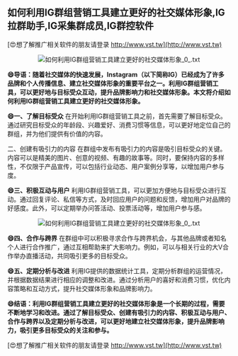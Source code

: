 ## **如何利用IG群组营销工具建立更好的社交媒体形象,IG拉群助手,IG采集群成员,IG群控软件**

[😍想了解推广相关软件的朋友请登录 http://www.vst.tw](http://www.vst.tw)

 <center><img src="https://vst.tw/MP4/tuiguang/png/0.png" alt="如何利用IG群组营销工具建立更好的社交媒体形象_0_.txt"></center>

**😄导语：随着社交媒体的快速发展，Instagram（以下简称IG）已经成为了许多品牌和个人传播信息、建立社交媒体形象的重要平台之一。利用IG群组营销工具，可以更好地与目标受众互动，提升品牌影响力和社交媒体形象。本文将介绍如何利用IG群组营销工具建立更好的社交媒体形象。**

**😄一、了解目标受众**
在开始利用IG群组营销工具之前，首先需要了解目标受众。通过研究目标受众的年龄段、兴趣爱好、消费习惯等信息，可以更好地定位自己的群组，并为他们提供有价值的内容。

二、创建有吸引力的内容
在群组中发布有吸引力的内容是吸引目标受众的关键。内容可以是精美的图片、创意的视频、有趣的故事等。同时，要保持内容的多样性，不仅限于产品宣传，可以包括行业动态、用户案例分享等，以增加用户参与度。

**😄三、积极互动与用户**
利用IG群组营销工具，可以更加方便地与目标受众进行互动。通过回复评论、私信等方式，及时回应用户的问题和反馈，增加用户对品牌的好感度。此外，可以定期举办问答活动、投票活动等，增加用户参与感。

 <center><img src="https://vst.tw/MP4/tuiguang/png/8.png" alt="如何利用IG群组营销工具建立更好的社交媒体形象_0_.txt"></center>

**😄四、合作与跨界**
在群组中可以积极寻求合作与跨界机会，与其他品牌或者知名个人进行合作推广，通过互相帮助来扩大影响力。例如，可以与相关行业的大V合作举办直播活动，共同吸引更多的目标受众。

**😄五、定期分析与改进**
利用IG提供的数据统计工具，定期分析群组的运营情况，并根据数据结果进行相应的调整和改进。通过分析用户的喜好和消费习惯，优化内容策略和互动方式，提升社交媒体形象和品牌影响力。

**😄结语：利用IG群组营销工具建立更好的社交媒体形象是一个长期的过程，需要不断地学习和改进。通过了解目标受众、创建有吸引力的内容、积极互动与用户、合作与跨界以及定期分析与改进，可以更好地建立社交媒体形象，提升品牌影响力，吸引更多目标受众的关注和参与。**

[😍想了解推广相关软件的朋友请登录 http://www.vst.tw](http://www.vst.tw)



